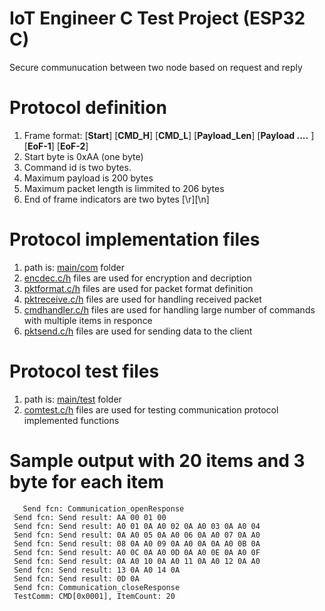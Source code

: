 # IoT Engineer C Test Project (ESP32 C)
Secure communucation between two node based on request and reply 

# Protocol definition
  1) Frame format: 
      [**Start**]  [**CMD_H**]  [**CMD_L**]  [**Payload_Len**]  [**Payload ....** ] [**EoF-1**]  [**EoF-2**]
  2) Start byte is 0xAA (one byte)
  3) Command id is two bytes.
  4) Maximum payload is 200 bytes 
  5) Maximum packet length is limmited to 206 bytes
  6) End of frame indicators are two bytes [\r][\n]

# Protocol implementation files 
  1) path is: [main/com](/IoTEngCTestPrj/IoTEngCTestPrj/main/com/) folder
  2) [encdec.c/h](/IoTEngCTestPrj/IoTEngCTestPrj/main/com/encdec.c) files are used for encryption and decription
  3) [pktformat.c/h](/IoTEngCTestPrj/IoTEngCTestPrj/main/com/pktformat.c) files are used for packet format definition 
  4) [pktreceive.c/h](/IoTEngCTestPrj/IoTEngCTestPrj/main/com/pktreceive.c) files are used for handling received packet
  5) [cmdhandler.c/h](/IoTEngCTestPrj/IoTEngCTestPrj/main/com/cmdhandler.c) files are used for handling large number of commands with multiple items in responce 
  5) [pktsend.c/h](/IoTEngCTestPrj/IoTEngCTestPrj/main/com/pktsend.c) files are used for sending data to the client
  


  # Protocol test files 
  1) path is: [main/test](/IoTEngCTestPrj/IoTEngCTestPrj/main/test/) folder
  2) [comtest.c/h](/IoTEngCTestPrj/IoTEngCTestPrj/main/test/comtest.c) files are used for testing communication protocol implemented functions

  # Sample output with 20 items and 3 byte for each item      
	   Send fcn: Communication_openResponse
     Send fcn: Send result: AA 00 01 00
     Send fcn: Send result: A0 01 0A A0 02 0A A0 03 0A A0 04
     Send fcn: Send result: 0A A0 05 0A A0 06 0A A0 07 0A A0
     Send fcn: Send result: 08 0A A0 09 0A A0 0A 0A A0 0B 0A
     Send fcn: Send result: A0 0C 0A A0 0D 0A A0 0E 0A A0 0F
     Send fcn: Send result: 0A A0 10 0A A0 11 0A A0 12 0A A0
     Send fcn: Send result: 13 0A A0 14 0A 
     Send fcn: Send result: 0D 0A 
     Send fcn: Communication_closeResponse
     TestComm: CMD[0x0001], ItemCount: 20
	 
 

